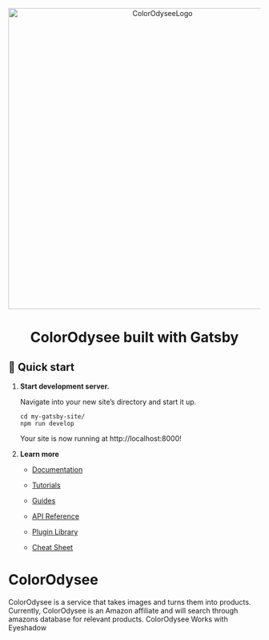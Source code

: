 <p align="center">
  <a href="https://colorodysee.com/">
    <img alt="ColorOdyseeLogo" src="https://colorodysee.com/static/colorodysee-logo-552bfb2524068f29c6bd1bdb43653240.webp" width="600" />
  </a>
</p>
<h1 align="center">
  ColorOdysee built with Gatsby
</h1>

## 🚀 Quick start


1.  **Start development server.**

    Navigate into your new site’s directory and start it up.

    ```shell
    cd my-gatsby-site/
    npm run develop
    ```

    Your site is now running at http://localhost:8000!


2.  **Learn more**

    - [Documentation](https://www.gatsbyjs.com/docs/?utm_source=starter&utm_medium=readme&utm_campaign=minimal-starter)

    - [Tutorials](https://www.gatsbyjs.com/tutorial/?utm_source=starter&utm_medium=readme&utm_campaign=minimal-starter)

    - [Guides](https://www.gatsbyjs.com/tutorial/?utm_source=starter&utm_medium=readme&utm_campaign=minimal-starter)

    - [API Reference](https://www.gatsbyjs.com/docs/api-reference/?utm_source=starter&utm_medium=readme&utm_campaign=minimal-starter)

    - [Plugin Library](https://www.gatsbyjs.com/plugins?utm_source=starter&utm_medium=readme&utm_campaign=minimal-starter)

    - [Cheat Sheet](https://www.gatsbyjs.com/docs/cheat-sheet/?utm_source=starter&utm_medium=readme&utm_campaign=minimal-starter)


# ColorOdysee
ColorOdysee is a service that takes images and turns them into products. Currently, ColorOdysee is an Amazon affiliate and will search through amazons database for relevant products. ColorOdysee Works with Eyeshadow
